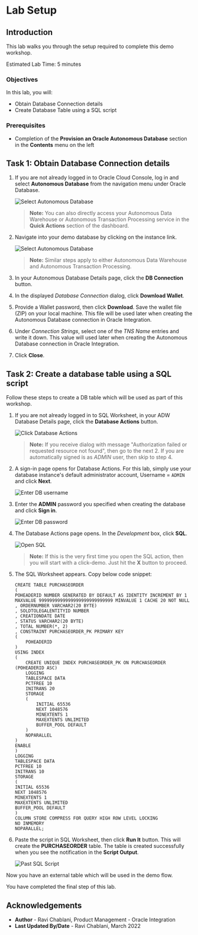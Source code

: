 # Lab Setup

## Introduction

This lab walks you through the setup required to complete this demo workshop.

Estimated Lab Time: 5 minutes

### Objectives
In this lab, you will:
- Obtain Database Connection details
- Create Database Table using a SQL script


### Prerequisites
* Completion of the **Provision an Oracle Autonomous Database** section in the **Contents** menu on the left


## Task 1: Obtain Database Connection details
1. If you are not already logged in to Oracle Cloud Console, log in and select **Autonomous Database** from the navigation menu under Oracle Database.

    ![Select Autonomous Database](images/adb-navigation.png)

    > **Note:** You can also directly access your Autonomous Data Warehouse or Autonomous Transaction Processing service in the **Quick Actions** section of the dashboard.

2. Navigate into your demo database by clicking on the instance link.

    ![Select Autonomous Database](images/select-adb-instance.png)

    > **Note:** Similar steps apply to either Autonomous Data Warehouse and Autonomous Transaction Processing.

3.  In your Autonomous Database Details page, click the **DB Connection** button.

4. In the displayed *Database Connection* dialog, click **Download Wallet**. 

5. Provide a Wallet password, then click **Download**. Save the wallet file (ZIP) on your local machine. This file will be used later when creating the Autonomous Database connection in Oracle Integration. 

6. Under *Connection Strings*, select one of the *TNS Name* entries and write it down. This value will used later when creating the Autonomous Database connection in Oracle Integration.

7. Click **Close**.


## Task 2: Create a database table using a SQL script
Follow these steps to create a DB table which will be used as part of this workshop. 

1.  If you are not already logged in to SQL Worksheet, in your ADW Database Details page, click the **Database Actions** button.

    ![Click Database Actions](images/click-database-actions.png)

    > **Note:** If you receive dialog with message "Authorization failed or requested resource not found", then go to the next 2. If you are automatically signed is as *ADMIN* user, then skip to step 4. 

2. A sign-in page opens for Database Actions. For this lab, simply use your database instance's default administrator account, Username = `ADMIN` and click **Next**.

   ![Enter DB username](images/enter-username.png)

3.  Enter the **ADMIN** password you specified when creating the database and click **Sign in**.

    ![Enter DB password](images/enter-password.png)

4. The Database Actions page opens. In the *Development* box, click **SQL**.

    ![Open SQL](images/open-sql.png)

    > **Note:** If this is the very first time you open the SQL action, then you will start with a click-demo. Just hit the **X** button to proceed. 

5. The SQL Worksheet appears. Copy below code snippet:
    ```
    CREATE TABLE PURCHASEORDER 
    (
    POHEADERID NUMBER GENERATED BY DEFAULT AS IDENTITY INCREMENT BY 1 MAXVALUE 9999999999999999999999999999 MINVALUE 1 CACHE 20 NOT NULL 
    , ORDERNUMBER VARCHAR2(20 BYTE) 
    , SOLDTOLEGALENTITYID NUMBER 
    , CREATIONDATE DATE 
    , STATUS VARCHAR2(20 BYTE) 
    , TOTAL NUMBER(*, 2) 
    , CONSTRAINT PURCHASEORDER_PK PRIMARY KEY 
    (
        POHEADERID 
    )
    USING INDEX 
    (
        CREATE UNIQUE INDEX PURCHASEORDER_PK ON PURCHASEORDER (POHEADERID ASC) 
        LOGGING 
        TABLESPACE DATA 
        PCTFREE 10 
        INITRANS 20 
        STORAGE 
        ( 
            INITIAL 65536 
            NEXT 1048576 
            MINEXTENTS 1 
            MAXEXTENTS UNLIMITED 
            BUFFER_POOL DEFAULT 
        ) 
        NOPARALLEL 
    )
    ENABLE 
    ) 
    LOGGING 
    TABLESPACE DATA 
    PCTFREE 10 
    INITRANS 10 
    STORAGE 
    ( 
    INITIAL 65536 
    NEXT 1048576 
    MINEXTENTS 1 
    MAXEXTENTS UNLIMITED 
    BUFFER_POOL DEFAULT 
    ) 
    COLUMN STORE COMPRESS FOR QUERY HIGH ROW LEVEL LOCKING 
    NO INMEMORY 
    NOPARALLEL;
    ```

6. Paste the script in SQL Worksheet, then click **Run It** button. This will create the **PURCHASEORDER** table. The table is created successfully when you see the notification in the **Script Output**. 

    ![Past SQL Script](images/paste-run-sql-script.png)

Now you have an external table which will be used in the demo flow. 

You have completed the final step of this lab.


## Acknowledgements
* **Author** - Ravi Chablani, Product Management - Oracle Integration
* **Last Updated By/Date** - Ravi Chablani, March 2022
